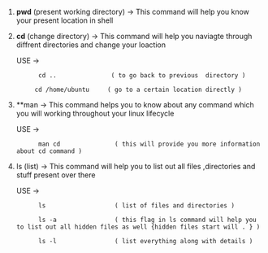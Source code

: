 1. **pwd** (present working directory) -> This command will help you know your present location in shell 


2. **cd** (change directory) -> This command will help you naviagte through diffrent directories and change your loaction 

    USE ->  

             cd ..               ( to go back to previous  directory )
            
            cd /home/ubuntu     ( go to a certain location directly )


3. **man -> This command helps you to know about any command which you will working throughout your linux lifecycle

    USE -> 

             man cd               ( this will provide you more information about cd command )
  

4. ls (list) -> This command will help you to list out all files ,directories and stuff present over there 

    USE -> 

             ls                   ( list of files and directories )

             ls -a                ( this flag in ls command will help you to list out all hidden files as well {hidden files start will . } )

             ls -l                ( list everything along with details )  
   
           

    

 